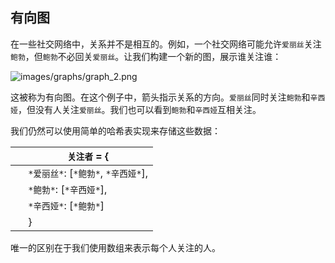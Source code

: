 ## 有向图

在一些社交网络中，关系并不是相互的。例如，一个社交网络可能允许`爱丽丝`关注`鲍勃`，但`鲍勃`不必回关`爱丽丝`。让我们构建一个新的图，展示谁关注谁：

![`images/graphs/graph_2.png`](images/graphs/graph_2.png)

这被称为有向图。在这个例子中，箭头指示关系的方向。`爱丽丝`同时关注`鲍勃`和`辛西娅`，但没有人关注`爱丽丝`。我们也可以看到`鲍勃`和`辛西娅`互相关注。

我们仍然可以使用简单的哈希表实现来存储这些数据：

| ​  | `关注者` = { |
| --- | --- |
| ​  | `*爱丽丝*`: [`*鲍勃*`, `*辛西娅*`], |
| ​  | `*鲍勃*`: [`*辛西娅*`], |
| ​  | `*辛西娅*`: [`*鲍勃*`] |
| ​  | } |

唯一的区别在于我们使用数组来表示每个人关注的人。
